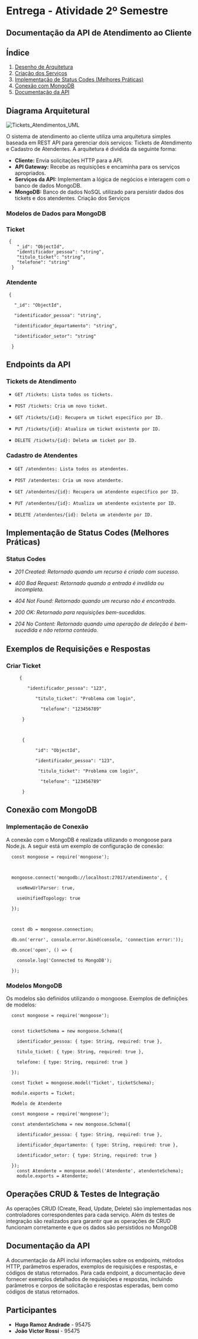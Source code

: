 # Entrega - Atividade 2º Semestre

## Documentação da API de Atendimento ao Cliente

## Índice

1. [Desenho de Arquitetura](#desenho-de-arquitetura)
2. [Criação dos Serviços](#criação-dos-serviços)
3. [Implementação de Status Codes (Melhores Práticas)](#implementação-de-status-codes-melhores-práticas)
4. [Conexão com MongoDB](#conexão-com-mongodb)
5. [Documentação da API](#documentação-da-api)


## Diagrama Arquitetural
![Tickets_Atendimentos_UML](https://github.com/user-attachments/assets/30126d53-808b-45c0-9ffd-7ffd279e030e)


O sistema de atendimento ao cliente utiliza uma arquitetura simples baseada em REST API para gerenciar dois serviços: Tickets de Atendimento e Cadastro de Atendentes. A arquitetura é dividida da seguinte forma:

- **Cliente:** Envia solicitações HTTP para a API.
- **API Gateway:** Recebe as requisições e encaminha para os serviços apropriados.
- **Serviços da API:** Implementam a lógica de negócios e interagem com o banco de dados MongoDB.
- **MongoDB:** Banco de dados NoSQL utilizado para persistir dados dos tickets e dos atendentes.
Criação dos Serviços 

### Modelos de Dados para MongoDB 

### Ticket 
     { 
        "_id": "ObjectId", 
        "identificador_pessoa": "string", 
        "titulo_ticket": "string", 
        "telefone": "string" 
      }

### Atendente 

     { 

       "_id": "ObjectId", 

       "identificador_pessoa": "string", 

       "identificador_departamento": "string", 

       "identificador_setor": "string" 

      }

## Endpoints da API 

### Tickets de Atendimento 

- ``GET /tickets: Lista todos os tickets. ``

- `POST /tickets: Cria um novo ticket.`

- `GET /tickets/{id}: Recupera um ticket específico por ID. `

- `PUT /tickets/{id}: Atualiza um ticket existente por ID.`

- `DELETE /tickets/{id}: Deleta um ticket por ID.`

### Cadastro de Atendentes 

- `GET /atendentes: Lista todos os atendentes.` 

- `POST /atendentes: Cria um novo atendente. `

- `GET /atendentes/{id}: Recupera um atendente específico por ID.` 

- `PUT /atendentes/{id}: Atualiza um atendente existente por ID.`

- `DELETE /atendentes/{id}: Deleta um atendente por ID.`

## Implementação de Status Codes (Melhores Práticas) 

### Status Codes 

- *201 Created: Retornado quando um recurso é criado com sucesso.*

- *400 Bad Request: Retornado quando a entrada é inválida ou incompleta.*

- *404 Not Found: Retornado quando um recurso não é encontrado.*

- *200 OK: Retornado para requisições bem-sucedidas.* 

- *204 No Content: Retornado quando uma operação de deleção é bem-sucedida e não retorna conteúdo.* 

## Exemplos de Requisições e Respostas 

### Criar Ticket 

         { 

            "identificador_pessoa": "123", 

               "titulo_ticket": "Problema com login", 

                 "telefone": "123456789" 

          }   

 

          { 

               "id": "ObjectId", 

               "identificador_pessoa": "123", 

                "titulo_ticket": "Problema com login", 

                 "telefone": "123456789" 

          } 
 
## Conexão com MongoDB 

### Implementação de Conexão 

A conexão com o MongoDB é realizada utilizando o mongoose para Node.js. A seguir está um exemplo de configuração de conexão: 

      const mongoose = require('mongoose'); 
      
       
      
      mongoose.connect('mongodb://localhost:27017/atendimento', { 
      
        useNewUrlParser: true, 
      
        useUnifiedTopology: true 
      
      }); 
      
       
      
      const db = mongoose.connection; 
      
      db.on('error', console.error.bind(console, 'connection error:')); 
      
      db.once('open', () => { 
      
        console.log('Connected to MongoDB'); 
      
      }); 
      
### Modelos MongoDB 
Os modelos são definidos utilizando o mongoose. Exemplos de definições de modelos: 
      
  
      
      const mongoose = require('mongoose'); 
      
      
      const ticketSchema = new mongoose.Schema({ 
      
        identificador_pessoa: { type: String, required: true }, 
      
        titulo_ticket: { type: String, required: true }, 
      
        telefone: { type: String, required: true } 
      
      }); 
      
      const Ticket = mongoose.model('Ticket', ticketSchema); 
      
      module.exports = Ticket; 
      
      Modelo de Atendente 
           
      const mongoose = require('mongoose');      
      
      const atendenteSchema = new mongoose.Schema({ 
      
        identificador_pessoa: { type: String, required: true }, 
      
        identificador_departamento: { type: String, required: true }, 
      
        identificador_setor: { type: String, required: true } 
      
      }); 
        const Atendente = mongoose.model('Atendente', atendenteSchema);
        module.exports = Atendente; 

## Operações CRUD & Testes de Integração 

As operações CRUD (Create, Read, Update, Delete) são implementadas nos controladores correspondentes para cada serviço. Além ds testes de integração são realizados para garantir que as operações de CRUD funcionam corretamente e que os dados são persistidos no MongoDB

## Documentação da API 
A documentação da API inclui informações sobre os endpoints, métodos HTTP, parâmetros esperados, exemplos de requisições e respostas, e códigos de status retornados. Para cada endpoint, a documentação deve fornecer exemplos detalhados de requisições e respostas, incluindo parâmetros e corpos de solicitação e respostas esperadas, bem como códigos de status retornados. 



## Participantes
- **Hugo Ramoz Andrade** - 95475
- **João Victor Rossi**  - 95475
